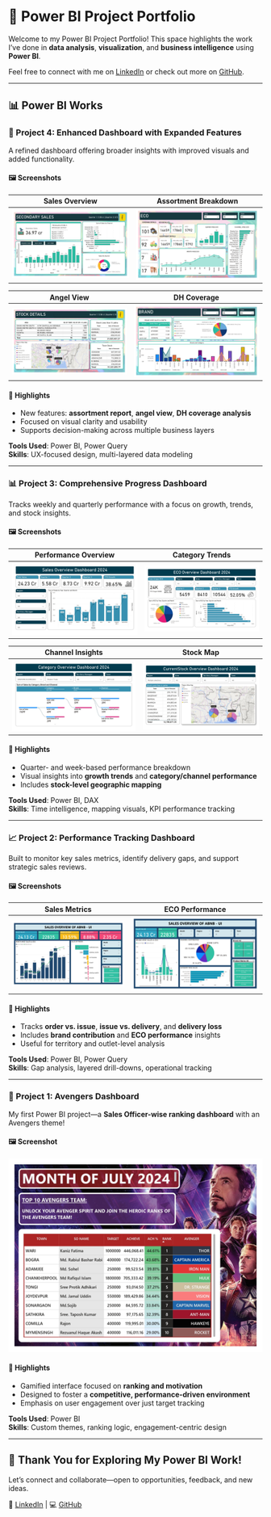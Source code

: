 # 📁 Power BI Project Portfolio

Welcome to my Power BI Project Portfolio! This space highlights the work I’ve done in **data analysis**, **visualization**, and **business intelligence** using **Power BI**.

Feel free to connect with me on [LinkedIn](https://www.linkedin.com/in/farabi-hsn/) or check out more on [GitHub](https://github.com/Farabi1096/).

---

## 📊 Power BI Works

### 📌 Project 4: Enhanced Dashboard with Expanded Features  
A refined dashboard offering broader insights with improved visuals and added functionality.

#### 🖼️ Screenshots  

| Sales Overview | Assortment Breakdown |
|----------------|----------------------|
| ![Sales Overview Page](images/Sale%20Overview%20Dashboard_Fourth%20Project_page-0001.jpg) | ![Assortment Page](images/Sale%20Overview%20Dashboard_Fourth%20Project_page-0002.jpg) |

| Angel View | DH Coverage |
|------------|-------------|
| ![Angel View Page](images/Sale%20Overview%20Dashboard_Fourth%20Project_page-0003.jpg) | ![DH Coverage Page](images/Sale%20Overview%20Dashboard_Fourth%20Project_page-0004.jpg) |

#### 📝 Highlights  
- New features: **assortment report**, **angel view**, **DH coverage analysis**  
- Focused on visual clarity and usability  
- Supports decision-making across multiple business layers  

**Tools Used**: Power BI, Power Query  
**Skills**: UX-focused design, multi-layered data modeling

---

### 📊 Project 3: Comprehensive Progress Dashboard  
Tracks weekly and quarterly performance with a focus on growth, trends, and stock insights.

#### 🖼️ Screenshots  

| Performance Overview | Category Trends |
|----------------------|-----------------|
| ![Overview Page](images/Sale%20Overview%20Dashboard_Third%20Project_page-0001.jpg) | ![Category Trend Page](images/Sale%20Overview%20Dashboard_Third%20Project_page-0002.jpg) |

| Channel Insights | Stock Map |
|------------------|-----------|
| ![Channel View](images/Sale%20Overview%20Dashboard_Third%20Project_page-0003.jpg) | ![Stock Mapping](images/Sale%20Overview%20Dashboard_Third%20Project_page-0004.jpg) |

#### 📝 Highlights  
- Quarter- and week-based performance breakdown  
- Visual insights into **growth trends** and **category/channel performance**  
- Includes **stock-level geographic mapping**

**Tools Used**: Power BI, DAX  
**Skills**: Time intelligence, mapping visuals, KPI performance tracking

---

### 📈 Project 2: Performance Tracking Dashboard  
Built to monitor key sales metrics, identify delivery gaps, and support strategic sales reviews.

#### 🖼️ Screenshots  

| Sales Metrics | ECO Performance |
|---------------|-----------------|
| ![Sales Metrics](images/Sale%20Overview%20Dashboard_Second%20Project_page-0001.jpg) | ![ECO Page](images/Sale%20Overview%20Dashboard_Second%20Project_page-0002.jpg) |

#### 📝 Highlights  
- Tracks **order vs. issue**, **issue vs. delivery**, and **delivery loss**  
- Includes **brand contribution** and **ECO performance** insights  
- Useful for territory and outlet-level analysis

**Tools Used**: Power BI, Power Query  
**Skills**: Gap analysis, layered drill-downs, operational tracking

---

### 🚀 Project 1: Avengers Dashboard  
My first Power BI project—a **Sales Officer-wise ranking dashboard** with an Avengers theme!

#### 🖼️ Screenshot  
![Avengers Dashboard Screenshot](images/Avenger%20Dashboard_page-0001.jpg)

#### 📝 Highlights  
- Gamified interface focused on **ranking and motivation**  
- Designed to foster a **competitive, performance-driven environment**  
- Emphasis on user engagement over just target tracking  

**Tools Used**: Power BI  
**Skills**: Custom themes, ranking logic, engagement-centric design

---

## 🙌 Thank You for Exploring My Power BI Work!  
Let’s connect and collaborate—open to opportunities, feedback, and new ideas.

🔗 [LinkedIn](https://www.linkedin.com/in/farabi-hsn/) | 💻 [GitHub](https://github.com/Farabi1096/)
